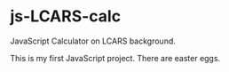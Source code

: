 # js-LCARS-calc
JavaScript Calculator on LCARS background.

This is my first JavaScript project. There are easter eggs.
